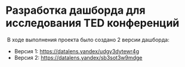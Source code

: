 # Разработка дашборда для исследования TED конференций
​
В ходе выполнения проекта было создано 2 версии дашборда:
- Версия 1: https://datalens.yandex/udgy3dytewr4g
- Версия 2: https://datalens.yandex/sb3sot3w9mdge
